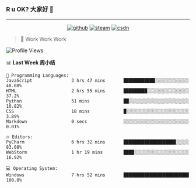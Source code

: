 ### R u OK? 大家好 👋

___

<p align="center">
  <a href="https://bigkjp97.github.io/"><img src="https://img.shields.io/badge/-GitPage-lightgrey" alt="github"></a>
  <a href="https://steamcommunity.com/id/bigkjp/"><img src="https://img.shields.io/badge/-Steam-black" alt="steam"></a>
  <a href="https://blog.csdn.net/qq_38986088"><img src="https://img.shields.io/badge/CSDN-cf000e" alt="csdn"></a>
</p>

> 🧟 Work Work Work

<!--START_SECTION:kjp readme-->
![Profile Views](http://img.shields.io/badge/Mi%20Amigos%E2%99%82%EF%B8%8F-0-ff69b4)

📊 **Last Week 周小结** 

```text
💬 Programming Languages: 
JavaScript               3 hrs 47 mins       ████████████░░░░░░░░░░░░░   48.08% 
HTML                     2 hrs 55 mins       █████████░░░░░░░░░░░░░░░░   37.2% 
Python                   51 mins             ██░░░░░░░░░░░░░░░░░░░░░░░   10.82% 
CSS                      18 mins             █░░░░░░░░░░░░░░░░░░░░░░░░   3.89% 
Markdown                 0 secs              ░░░░░░░░░░░░░░░░░░░░░░░░░   0.01%

🔥 Editors: 
PyCharm                  6 hrs 32 mins       ████████████████████░░░░░   83.08% 
WebStorm                 1 hr 19 mins        ████░░░░░░░░░░░░░░░░░░░░░   16.92%

💻 Operating System: 
Windows                  7 hrs 52 mins       █████████████████████████   100.0%

```


<!--END_SECTION:kjp readme-->

<!--
**bigkjp97/bigkjp97** is a ✨ _special_ ✨ repository because its `README.md` (this file) appears on your GitHub profile.

Here are some ideas to get you started:

- 🔭 I’m currently working on ...
- 🌱 I’m currently learning ...
- 👯 I’m looking to collaborate on ...
- 🤔 I’m looking for help with ...
- 💬 Ask me about ...
- 📫 How to reach me: ...
- 😄 Pronouns: ...
- ⚡ Fun fact: ... -->

